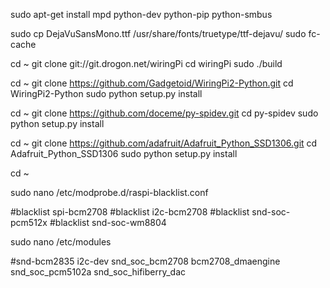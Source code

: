 sudo apt-get install mpd python-dev python-pip python-smbus

sudo cp DejaVuSansMono.ttf /usr/share/fonts/truetype/ttf-dejavu/
sudo fc-cache

cd ~
git clone git://git.drogon.net/wiringPi
cd wiringPi
sudo ./build

cd ~
git clone https://github.com/Gadgetoid/WiringPi2-Python.git
cd WiringPi2-Python
sudo python setup.py install

cd ~
git clone https://github.com/doceme/py-spidev.git
cd py-spidev
sudo python setup.py install

cd ~
git clone https://github.com/adafruit/Adafruit_Python_SSD1306.git
cd Adafruit_Python_SSD1306
sudo python setup.py install

cd ~

sudo nano /etc/modprobe.d/raspi-blacklist.conf

#blacklist spi-bcm2708
#blacklist i2c-bcm2708
#blacklist snd-soc-pcm512x
#blacklist snd-soc-wm8804

sudo nano /etc/modules

#snd-bcm2835
i2c-dev
snd_soc_bcm2708
bcm2708_dmaengine
snd_soc_pcm5102a
snd_soc_hifiberry_dac
